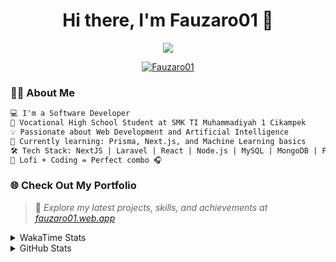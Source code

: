 <h1 align="center">Hi there, I'm Fauzaro01 👋</h1>

<p align="center">
  <img src="https://readme-typing-svg.herokuapp.com?font=Fira+Code&size=22&pause=1000&center=true&vCenter=true&width=460&lines=Full+Stack+Web+Developer;Self-Taught+Programmer;Always+Learning+New+Things;Love+to+Build+Cool+Stuff+😎" />
</p>

<p align="center">
  <a href="https://github.com/Fauzaro01">
    <img src="https://komarev.com/ghpvc/?username=Fauzaro01&label=Profile+views&color=blue&style=flat" alt="Fauzaro01" />
  </a>
</p>

### 👨‍💻 About Me

```txt
💻 I'm a Software Developer
🏫 Vocational High School Student at SMK TI Muhammadiyah 1 Cikampek
💡 Passionate about Web Development and Artificial Intelligence
🌱 Currently learning: Prisma, Next.js, and Machine Learning basics
🛠️ Tech Stack: NextJS | Laravel | React | Node.js | MySQL | MongoDB | PrismaJS
🎵 Lofi + Coding = Perfect combo 🎧
```


### 🌐 Check Out My Portfolio

> 📎 *Explore my latest projects, skills, and achievements at [fauzaro01.web.app](https://fauzaro01.web.app)*


<details>
  <summary>
     WakaTime Stats
  </summary>
  <br>
  
  <!--START_SECTION:waka-->

```txt
From: 10 September 2021 - To: 19 October 2025

Total Time: 989 hrs 50 mins

JavaScript          319 hrs 52 mins ████████░░░░░░░░░░░░░░░░░   32.32 %
PHP                 181 hrs 53 mins ████▓░░░░░░░░░░░░░░░░░░░░   18.37 %
HTML                109 hrs 53 mins ██▓░░░░░░░░░░░░░░░░░░░░░░   11.10 %
Blade Template      86 hrs 51 mins  ██▒░░░░░░░░░░░░░░░░░░░░░░   08.78 %
EJS                 70 hrs 10 mins  █▓░░░░░░░░░░░░░░░░░░░░░░░   07.09 %
Java                45 hrs 50 mins  █░░░░░░░░░░░░░░░░░░░░░░░░   04.63 %
CSS                 37 hrs 39 mins  █░░░░░░░░░░░░░░░░░░░░░░░░   03.80 %
JSON                35 hrs 31 mins  █░░░░░░░░░░░░░░░░░░░░░░░░   03.59 %
TypeScript          21 hrs 39 mins  ▓░░░░░░░░░░░░░░░░░░░░░░░░   02.19 %
Python              13 hrs 52 mins  ▒░░░░░░░░░░░░░░░░░░░░░░░░   01.40 %
```

<!--END_SECTION:waka-->
</details>
<details>
  <summary>
    GitHub Stats
  </summary>
  <br>
  <div align="center">
    <img src="https://github-readme-stats.vercel.app/api?username=Fauzaro01&show_icons=true&theme=algolia" alt="Fauzaro01's GitHub Stats" style="margin: 20px;" />
    <img src="https://github-readme-streak-stats.herokuapp.com/?user=Fauzaro01&theme=algolia" alt="Fauzaro01's GitHub Streak" style="margin: 20px;" />
  </div>

  <div align="center">
    <img src="https://github-readme-stats.vercel.app/api?username=Fauzaro01&show_icons=true&locale=en&count_private=true&hide_rank=true&custom_title=My%20GitHub%20Stats&disable_animations=true&theme=algolia" alt="Fauzaro01's Stars" style="margin: 20px;" />
    <img src="https://github-readme-stats.vercel.app/api/top-langs/?username=Fauzaro01&langs_count=8&theme=algolia&layout=compact" alt="Top Languages" style="margin: 20px;" />
  </div>
</details>
